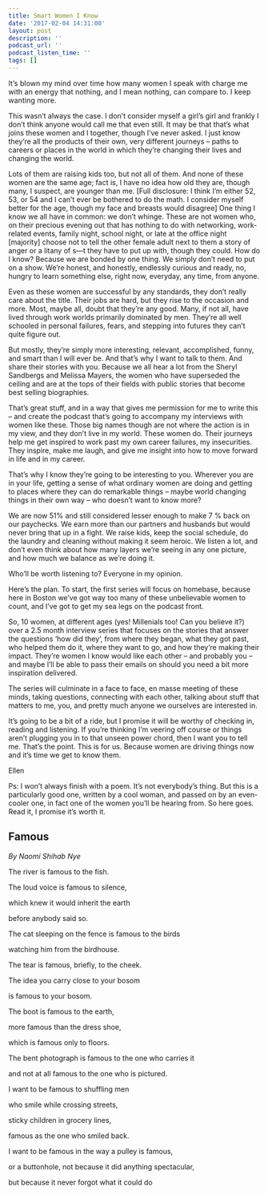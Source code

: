 ```yaml
---
title: Smart Women I Know
date: '2017-02-04 14:31:00'
layout: post
description: ''
podcast_url: ''
podcast_listen_time: ''
tags: []
---
```

<span style="letter-spacing: 0.01em;">It’s blown my mind over time how many women I speak with charge me with an energy that nothing, and I mean nothing, can compare to. I keep wanting more.</span>  

This wasn’t always the case. I don’t consider myself a girl’s girl and frankly I don’t think anyone would call me that even still. It may be that that’s what joins these women and I together, though I’ve never asked. I just know they’re all the products of their own, very different journeys – paths to careers or places in the world in which they’re changing their lives and changing the world.

Lots of them are raising kids too, but not all of them. And none of these women are the same age; fact is, I have no idea how old they are, though many, I suspect, are younger than me. [Full disclosure: I think I’m either 52, 53, or 54 and I can’t ever be bothered to do the math. I consider myself better for the age, though my face and breasts would disagree] One thing I know we all have in common: we don’t whinge. These are not women who, on their precious evening out that has nothing to do with networking, work-related events, family night, school night, or late at the office night [majority] choose not to tell the other female adult next to them a story of anger or a litany of s—t they have to put up with, though they could. How do I know? Because we are bonded by one thing. We simply don’t need to put on a show. We’re honest, and honestly, endlessly curious and ready, no, hungry to learn something else, right now, everyday, any time, from anyone.

Even as these women are successful by any standards, they don’t really care about the title. Their jobs are hard, but they rise to the occasion and more. Most, maybe all, doubt that they’re any good. Many, if not all, have lived through work worlds primarily dominated by men. They’re all well schooled in personal failures, fears, and stepping into futures they can’t quite figure out.

But mostly, they’re simply more interesting, relevant, accomplished, funny, and smart than I will ever be. And that’s why I want to talk to them. And share their stories with you. Because we all hear a lot from the Sheryl Sandbergs and Melissa Mayers, the women who have superseded the ceiling and are at the tops of their fields with public stories that become best selling biographies.

That’s great stuff, and in a way that gives me permission for me to write this – and create the podcast that’s going to accompany my interviews with women like these. Those big names though are not where the action is in my view, and they don’t live in my world. These women do. Their journeys help me get inspired to work past my own career failures, my insecurities. They inspire, make me laugh, and give me insight into how to move forward in life and in my career.

That’s why I know they’re going to be interesting to you. Wherever you are in your life, getting a sense of what ordinary women are doing and getting to places where they can do remarkable things – maybe world changing things in their own way – who doesn’t want to know more?

We are now 51% and still considered lesser enough to make 7 % back on our paychecks. We earn more than our partners and husbands but would never bring that up in a fight. We raise kids, keep the social schedule, do the laundry and cleaning without making it seem heroic. We listen a lot, and don’t even think about how many layers we’re seeing in any one picture, and how much we balance as we’re doing it.

Who’ll be worth listening to? Everyone in my opinion.

Here’s the plan. To start, the first series will focus on homebase, because here in Boston we’ve got way too many of these unbelievable women to count, and I’ve got to get my sea legs on the podcast front.

So, 10 women, at different ages (yes! Millenials too! Can you believe it?) over a 2.5 month interview series that focuses on the stories that answer the questions ‘how did they’, from where they began, what they got past, who helped them do it, where they want to go, and how they’re making their impact. They’re women I know would like each other – and probably you – and maybe I’ll be able to pass their emails on should you need a bit more inspiration delivered.

The series will culminate in a face to face, en masse meeting of these minds, taking questions, connecting with each other, talking about stuff that matters to me, you, and pretty much anyone we ourselves are interested in.

It’s going to be a bit of a ride, but I promise it will be worthy of checking in, reading and listening. If you’re thinking I’m veering off course or things aren’t plugging you in to that unseen power chord, then I want you to tell me. That’s the point. This is for us. Because women are driving things now and it’s time we get to know them.

Ellen

Ps: I won’t always finish with a poem. It’s not everybody’s thing. But this is a particularly good one, written by a cool woman, and passed on by an even-cooler one, in fact one of the women you’ll be hearing from. So here goes. Read it, I promise it’s worth it.

## Famous

_By Naomi Shihab Nye_

The river is famous to the fish.

The loud voice is famous to silence,

which knew it would inherit the earth

before anybody said so.

The cat sleeping on the fence is famous to the birds

watching him from the birdhouse.

The tear is famous, briefly, to the cheek.

The idea you carry close to your bosom

is famous to your bosom.

The boot is famous to the earth,

more famous than the dress shoe,

which is famous only to floors.

The bent photograph is famous to the one who carries it

and not at all famous to the one who is pictured.

I want to be famous to shuffling men

who smile while crossing streets,

sticky children in grocery lines,

famous as the one who smiled back.

I want to be famous in the way a pulley is famous,

or a buttonhole, not because it did anything spectacular,

but because it never forgot what it could do